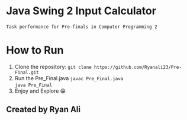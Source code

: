 # Java Swing 2 Input Calculator

    Task performance for Pre-finals in Computer Programming 2
# How to Run

  1. Clone the repository: 
    `git clone https://github.com/Ryanali23/Pre-Final.git `
  2. Run the Pre_Final.java
     `javac Pre_Final.java`  
     `java Pre_Final`  
  3. Enjoy and Explore :grin:


## Created by Ryan Ali
